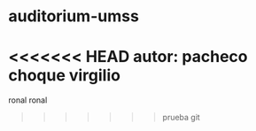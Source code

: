 # auditorium-umss
<<<<<<< HEAD
autor: pacheco choque virgilio
=======
ronal ronal
>>>>>>> prueba git
